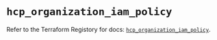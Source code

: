 # `hcp_organization_iam_policy`

Refer to the Terraform Registory for docs: [`hcp_organization_iam_policy`](https://registry.terraform.io/providers/hashicorp/hcp/0.78.0/docs/resources/organization_iam_policy).
